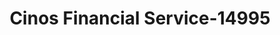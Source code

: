 ---
f_zip-code: 30533
f_state-code: GA
title: Cinos Financial Service-14995
f_phone: 706-864-0744
f_city-only: Dahlonega
f_address: 75 Grove Street N Ste C Dahlonega
f_location-unique-id: '14995'
slug: cinos-financial-service-14995
updated-on: '2024-05-30T13:46:58.046Z'
created-on: '2024-05-30T13:36:59.803Z'
published-on: '2024-05-30T13:54:32.469Z'
f_city-state: cms/city/dahlonega-ga.md
f_company: cms/company/cinos-financial-service.md
f_state: cms/state/georgia.md
layout: '[payday-loan].html'
tags: payday-loan
---